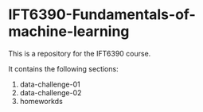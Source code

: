 # IFT6390-Fundamentals-of-machine-learning
This is a repository for the IFT6390 course.

It contains the following sections:

1. data-challenge-01
2. data-challenge-02
3. homeworkds
